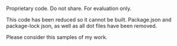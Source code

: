 Proprietary code. Do not share.
For evaluation only.

This code has been reduced so it cannot be built.
Package.json and package-lock json, as well as all dot files have been removed.

Please consider this samples of my work.
